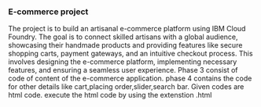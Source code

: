 ### E-commerce project
The project is to build an artisanal e-commerce platform using IBM Cloud Foundry. The goal
is to connect skilled artisans with a global audience, showcasing their handmade products
and providing features like secure shopping carts, payment gateways, and an intuitive
checkout process. This involves designing the e-commerce platform, implementing
necessary features, and ensuring a seamless user experience.
Phase 3 consist of code of content of the e-commerce application.
phase 4 contains the code for other details like cart,placing order,slider,search bar.
Given codes are html code.
execute the html code by using the extenstion .html
